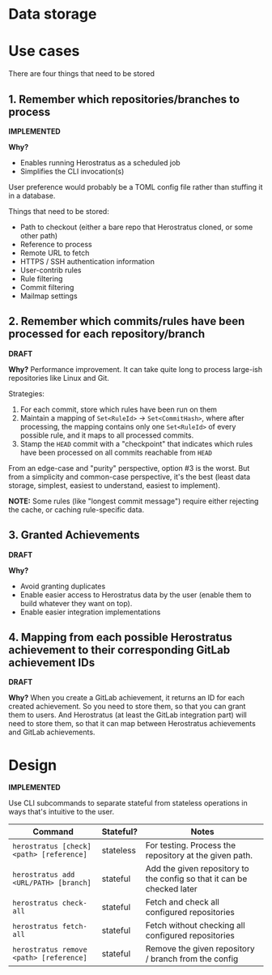 # Data storage

# Use cases

There are four things that need to be stored

## 1. Remember which repositories/branches to process

**IMPLEMENTED**

**Why?**
* Enables running Herostratus as a scheduled job
* Simplifies the CLI invocation(s)

User preference would probably be a TOML config file rather than stuffing it in a database.

Things that need to be stored:
* Path to checkout (either a bare repo that Herostratus cloned, or some other path)
* Reference to process
* Remote URL to fetch
* HTTPS / SSH authentication information
* User-contrib rules
* Rule filtering
* Commit filtering
* Mailmap settings

## 2. Remember which commits/rules have been processed for each repository/branch

**DRAFT**

**Why?** Performance improvement. It can take quite long to process large-ish repositories like
Linux and Git.

Strategies:
1. For each commit, store which rules have been run on them
2. Maintain a mapping of `Set<RuleId>` -> `Set<CommitHash>`, where after processing, the mapping
   contains only one `Set<RuleId>` of every possible rule, and it maps to all processed commits.
3. Stamp the `HEAD` commit with a "checkpoint" that indicates which rules have been processed on all
   commits reachable from `HEAD`

From an edge-case and "purity" perspective, option #3 is the worst. But from a simplicity and
common-case perspective, it's the best (least data storage, simplest, easiest to understand, easiest
to implement).

**NOTE:** Some rules (like "longest commit message") require either rejecting the cache, or caching
rule-specific data.

## 3. Granted Achievements

**DRAFT**

**Why?**
* Avoid granting duplicates
* Enable easier access to Herostratus data by the user (enable them to build whatever they want on
  top).
* Enable easier integration implementations

## 4. Mapping from each possible Herostratus achievement to their corresponding GitLab achievement IDs

**DRAFT**

**Why?** When you create a GitLab achievement, it returns an ID for each created achievement. So you
need to store them, so that you can grant them to users. And Herostratus (at least the GitLab
integration part) will need to store them, so that it can map between Herostratus achievements and
GitLab achievements.

# Design

**IMPLEMENTED**

Use CLI subcommands to separate stateful from stateless operations in ways that's intuitive to the
user.

| Command                                  | Stateful? | Notes                                                                  |
|------------------------------------------|-----------|------------------------------------------------------------------------|
| `herostratus [check] <path> [reference]` | stateless | For testing. Process the repository at the given path.                 |
| `herostratus add <URL/PATH> [branch]`    | stateful  | Add the given repository to the config so that it can be checked later |
| `herostratus check-all`                  | stateful  | Fetch and check all configured repositories                            |
| `herostratus fetch-all`                  | stateful  | Fetch without checking all configured repositories                     |
| `herostratus remove <path> [reference]`  | stateful  | Remove the given repository / branch from the config                   |
